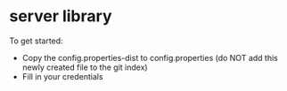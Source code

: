 # server library

To get started:

* Copy the config.properties-dist to config.properties (do NOT add this newly created file to the git index)
* Fill in your credentials